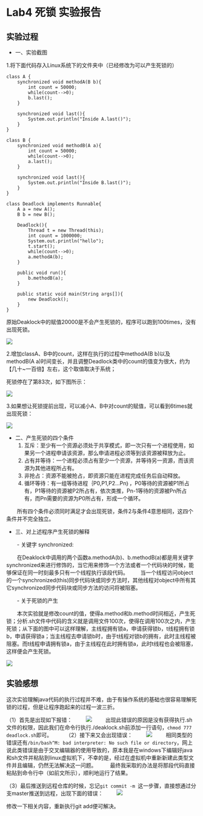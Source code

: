 # Lab4 死锁 实验报告

## 实验过程

- 一、实验截图

1.将下面代码存入Linux系统下的文件夹中（已经修改为可以产生死锁的）

```
class A {
    synchronized void methodA(B b){
        int count = 50000;
        while(count-->0);
        b.last();
    }

    synchronized void last(){
        System.out.println("Inside A.last()");
    }
}

class B {
    synchronized void methodB(A a){
        int count = 50000;
        while(count-->0);
        a.last();
    }

    synchronized void last(){
        System.out.println("Inside B.last()");
    }
}

class Deadlock implements Runnable{
    A a = new A();
    B b = new B();

    Deadlock(){
        Thread t = new Thread(this);
        int count = 1000000;
        System.out.println("hello");
        t.start();
        while(count-->0);
        a.methodA(b);
    }

    public void run(){
        b.methodB(a);
    }

    public static void main(String args[]){
        new Deadlock();
    }
}
```

原始Deaklock中的赋值20000是不会产生死锁的，程序可以跑到100times，没有出现死锁。

![](https://raw.githubusercontent.com/jiaccchen/ES2016_14353136/master/image/4-4.jpg)

2.增加classA、B中的count，这样在执行的过程中methodA(B b)以及methodB(A a)时间变长，并且调整Deadlock类中的count的值变为很大，约为【几十~一百倍】左右，这个取值取决于系统；

死锁停在了第83次，如下图所示：
 
![](https://raw.githubusercontent.com/jiaccchen/ES2016_14353136/master/image/4-3.jpg)

3.如果想让死锁提前出现，可以减小A、B中对count的赋值，可以看到6times就出现死锁：

![](https://raw.githubusercontent.com/jiaccchen/ES2016_14353136/master/image/4-2.jpg)

- 二、产生死锁的四个条件
	1. 互斥：至少有一个资源必须处于共享模式，即一次只有一个进程使用，如果另一个进程申请该资源，那么申请进程必须等到该资源被释放为止。
	2. 占有并等待：一个进程必须占有至少一个资源，并等待另一资源，而该资源为其他进程所占有。
	3. 非抢占：资源不能被抢占，即资源只能在进程完成任务后自动释放。
	4. 循环等待：有一组等待进程｛P0,P1,P2...Pn｝，P0等待的资源被P1所占有，P1等待的资源被P2所占有，依次类推，Pn-1等待的资源被Pn所占有，而Pn需要的资源为P0所占有，形成一个循环。
	
　　所有四个条件必须同时满足才会出现死锁，条件2与条件4意思相同，这四个条件并不完全独立。

- 三、对上述程序产生死锁的解释

　　- 关键字 synchronized:

　　在Deaklock中调用的两个函数a.methodA(b)、b.methodB(a)都是用关键字synchronized来进行修饰的，当它用来修饰一个方法或者一个代码块的时候，能够保证在同一时刻最多只有一个线程执行该段代码。
　　当一个线程访问object的一个synchronized(this)同步代码块或同步方法时，其他线程对object中所有其它synchronized同步代码块或同步方法的访问将被阻塞。
  
　　- 关于死锁的产生
  
　　本次实验就是修改count的值，使得a.method和b.method时间相近，产生死锁；分析.sh文件中代码的含义就是调用文件100次，使得在调用100次之内，产生死锁；从下面的图中可以这样理解，主线程拥有锁a，申请获得锁b，t线程拥有锁b，申请获得锁a；当主线程去申请锁b时，由于t线程对锁b的拥有，此时主线程被阻塞。而t线程申请拥有锁a，由于主线程在此时拥有锁a，此时t线程也会被阻塞，这样便会产生死锁。

  ![](https://raw.githubusercontent.com/jiaccchen/ES2016_14353136/master/image/4-5.jpg)



## 实验感想
这次实验理解java代码的执行过程并不难，由于有操作系统的基础也很容易理解死锁的过程，但是让程序跑起来的过程一波三折。

（1）首先是出现如下报错：
　　
![](https://raw.githubusercontent.com/jiaccchen/ES2016_14353136/master/image/4-0.jpg)
　　
出现此错误的原因是没有获得执行.sh文件的权限，因此我们在命令行执行./deaklock.sh前添加一行语句，```chmod 777 deadlock.sh```即可。
　　
（2）接下来又会出现错误：
　　
![](https://raw.githubusercontent.com/jiaccchen/ES2016_14353136/master/image/4-1.jpg)
　　
相同类型的错误还有```/bin/bash^M: bad interpreter: No such file or directory```，网上说此类错误是由于交叉编辑器的使用导致的，原本我是在windows下编辑好java和sh文件并粘贴到linux虚拟机下，不幸的是，经过在虚拟机中重新新建此类型文件并且编辑，仍然无法解决这一问题。
　　
最终我采取的办法是将那段代码直接粘贴到命令行中（如前文所示），顺利地运行了结果。

（3）最后推送到远程仓库的时候，忘记```git commit -m ```这一步骤，直接想通过分支master推送到远程，出现下面的错误：
　　
![](https://raw.githubusercontent.com/jiaccchen/ES2016_14353136/master/image/4-6.jpg)

修改一下相关内容，重新执行git add便可解决。